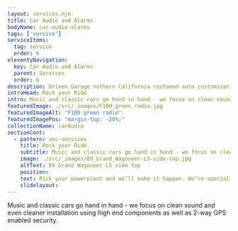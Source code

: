 ```yaml
---
layout: services.njk
title: Car Audio and Alarms
bodyName: car-audio-alarms
tags: ['service']
serviceItems:
  tag: service
  order: 6
eleventyNavigation:
  key: Car Audio and Alarms
  parent: Services
  order: 6
description: Driven Garage nothern California restomod auto customization and repair shop
introHead: Rock your Ride
intro: Music and classic cars go hand in hand - we focus on clean sound and even cleaner installation using high end components as well as 2-way GPS enabled security.
featuredImage: ./src/_images/F100_green_radio.jpg
featuredImageAlt: "F100 green radio"
featuredImagePos: "margin-top: -20%;"
collectionName: carAudio
sectionCont:
  - pattern: sec-services
    title: Rock your Ride
    subtitle: Music and classic cars go hand in hand - we focus on clean sound and even cleaner installation using high end components as well as 2-way GPS enabled security.
    image: ./src/_images/89_Grand_Wagoneer-LS-side-top.jpg
    altText: 89 Grand Wagoneer LS side top
    position: 
    text: Pick your powerplant and we’ll make it happen. We’re specialists in modern engine swaps into classic cars - from mild to wild and oddball combos, we love making your classic better with an engine swap. We know the right parts to make it all work seamlessly and make awesome power and reliability.
    slidelayout:
---
```

Music and classic cars go hand in hand - we focus on clean sound and even cleaner installation using high end components as well as 2-way GPS enabled security.